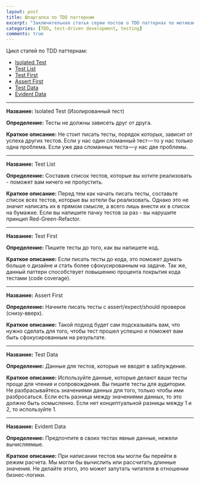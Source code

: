 ```yaml
---
layout: post
title: Шпаргалка по TDD паттернам
excerpt: "Заключительная статья серии постов о TDD паттернах по мотивам чтения замечательной книги Test-Driven Development By Example - Kent Beck"
categories: [TDD, test-driven development, testing]
comments: true
---
```


Цикл статей по TDD паттернам:

* [Isolated Test](https://vasilenko.tech/articles/2017-07/Isolated-test)
* [Test List](https://vasilenko.tech/articles/2017-08/Test-list)
* [Test First](https://vasilenko.tech/articles/2017-08/Test-first)
* [Assert First](https://vasilenko.tech/articles/2017-08/Assert-first)
* [Test Data](https://vasilenko.tech/articles/2017-08/Test-data)
* [Evident Data](https://vasilenko.tech/articles/2017-08/Evident-data)

___

<b>Название:</b> Isolated Test (Изолированный тест)

<b>Определение:</b> Тесты не должны зависеть друг от друга.

<b>Краткое описание:</b> Не стоит писать тесты, порядок которых, зависит от успеха других тестов. Если у нас один сломанный тест — то у нас только одна проблема. Если уже два сломанных теста — у нас две проблемы.

___

<b>Название:</b> Test List

<b>Определение:</b> Составив список тестов, которые вы хотите реализовать - поможет вам ничего не пропустить.

<b>Краткое описание:</b> Перед тем как начать писать тесты, составьте список всех тестов, которые вы хотели бы реализовать. Однако это не значит написать их в прямом смысле, а всего лишь внести их в список на бумажке. Если вы напишите пачку тестов за раз - вы нарушите принцип Red-Green-Refactor.

___

<b>Название:</b> Test First

<b>Определение:</b> Пишите тесты до того, как вы напишете код.

<b>Краткое описание:</b> Если писать тесты до кода, это поможет думать больше о дизайне и стать более сфокусированным на задаче. Так же, данный паттерн способствует повышению процента покрытия кода тестами (code coverage).

___

<b>Название:</b> Assert First

<b>Определение:</b> Начните писать тесты с assert/expect/should проверок (снизу-вверх). 

<b>Краткое описание:</b> Такой подход будет сам подсказывать вам, что нужно сделать для того, чтобы тест прошел успешно и поможет вам быть сфокусированным на результате.

___

<b>Название:</b> Test Data

<b>Определение:</b> Данные для тестов, которые не вводят в заблуждение.

<b>Краткое описание:</b> Используйте данные, которые делают ваши тесты проще для чтения и сопровождения. Вы пишите тесты для аудитории. Не разбрасывайтесь значениями данных для того, только чтобы ими разбросаться. Если есть разница между значениями данных, то это должно быть осмысленно. Если нет концептуальной разницы между 1 и 2, то используйте 1.

___

<b>Название:</b> Evident Data

<b>Определение:</b> Предпочтите в своих тестах явные данные, нежели вычисляемые.

<b>Краткое описание:</b> При написании тестов мы могли бы перейти в режим расчета. Мы могли бы вычислить или рассчитать длинные значения. Не делайте этого, это может запутать читателя в отношении бизнес-логики.
